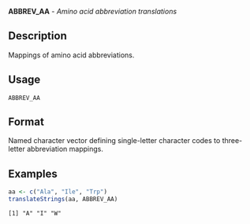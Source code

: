 **ABBREV_AA** - *Amino acid abbreviation translations*

Description
--------------------

Mappings of amino acid abbreviations.


Usage
--------------------
```
ABBREV_AA
```




Format
-------------------

Named character vector defining single-letter character codes to 
three-letter abbreviation mappings.



Examples
-------------------

```R
aa <- c("Ala", "Ile", "Trp")
translateStrings(aa, ABBREV_AA)
```


```
[1] "A" "I" "W"

```








